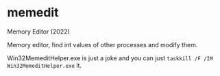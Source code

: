 # memedit
Memory Editor (2022)

Memory editor, find int values of other processes and modify them.

Win32MemeditHelper.exe is just a joke and you can just `taskkill /F /IM Win32MemeditHelper.exe` it.
